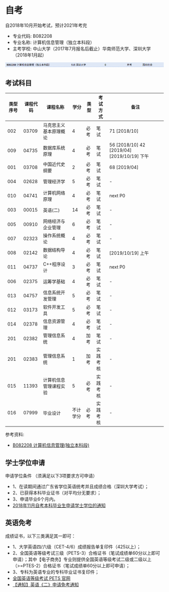 # 自考
自2018年10月开始考试，预计2021年考完
- 专业代码: B082208 
- 专业名称: 计算机信息管理（独立本科段）
- 主考学校: 中山大学（2017年7月报名后截止）华南师范大学、深圳大学（2018年1月起）

![zikao.png](./images/zikao.png)

## 考试科目
类型序号 | 课程代码 | 课程名称 | 学分 | 类型 | 考试方式 | 备注
---| ---| ---| ---| ---| ---| ---|
002 | 03709 | 马克思主义基本原理概论 | 4 | 必考 | 笔试 | 71 [2018/10]
009 | 04735 | 数据库系统原理 | 4 | 必考 | 笔试 | 56 [2018/10] 42 [2019/04]  [2019/10/19] 下午
001 | 03708 | 中国近代史纲要 | 2 | 必考 | 笔试 | 68 [2019/04]
004 | 02628 | 管理经济学 | 5 | 必考 | 笔试 | -
010 | 04741 | 计算机网络原理 | 4 | 必考 | 笔试 | next P0
003 | 00015 | 英语(二) | 14 | 必考 | 笔试 | -
005 | 00910 | 网络经济与企业管理 | 6 | 必考 | 笔试 | -
007 | 02323 | 操作系统概论 | 4 | 必考 | 笔试 | -
008 | 02142 | 数据结构导论 | 4 | 必考 | 笔试 | [2019/10/19] 上午
011 | 04737 | C++程序设计 | 3 | 必考 | 笔试 | next P0
006 | 02375 | 运筹学基础 | 4 | 必考 | 笔试 | -
013 | 04757 | 信息系统开发管理 | 5 | 必考 | 笔试 | -
012 | 03173 | 软件开发工具 | 5 | 必考 | 笔试 | -
014 | 02378 | 信息资源管理 | 4 | 必考 | 笔试 | -
201 | 02382 | 管理信息系统 | 4 | 加考 | 笔试 | -
201 | 02383 | 管理信息系统 | 1 | 加考 | 实践考核 | -
015 | 11393 | 计算机信息管理课程实验 | 5 | 必考 | 实践考核 | -
016 | 07999 | 毕业设计 | 不计学分 | 必考 | 实践考核 | -


参考资料:
- [B082208 计算机信息管理(独立本科段)](http://www.5184.com/zikao/zhuanye/201706/43905.html)

## 学士学位申请
申请学位条件 （须满足以下3项要求方可申请）
- 1、在读期间通过广东省学位英语统考并且成绩合格（深圳大学考试）；
- 2、已获得本科毕业证书（对平均分无要求）；
- 3、申请毕业6个月内。
- [2018年11月自考本科毕业生申请学士学位的通知](http://csse.szu.edu.cn/zk/article/812.html)

## 英语免考
成绩证书，以下三类满足其一即可：
- 1、大学英语四/六级（CET-4/6）成绩报告单复印件（425以上）；
- 2、全国英语等级考试三级（PETS-3）合格证书（笔试成绩单60分以上即可申请）；其中【电子商务】专业则提供全国英语等级考试二级或二级以上（>=PTES-2）合格证书（笔试成绩单60分以上即可申请）；
- 3、专科为英语专业的专科毕业证书复印件；
- [全国英语等级考试 PETS 官网](http://pets.neea.edu.cn/)
- [【通知】英语《二》申请免考通知](http://csse.szu.edu.cn/zk/article/805.html)

